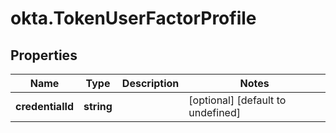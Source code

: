 # okta.TokenUserFactorProfile

## Properties

Name | Type | Description | Notes
------------ | ------------- | ------------- | -------------
**credentialId** | **string** |  | [optional] [default to undefined]

